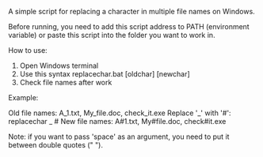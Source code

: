 A simple script for replacing a character in multiple file names on Windows.

Before running, you need to add this script address to PATH (environment variable) or paste this script into the folder you want to work in.

How to use:
1. Open Windows terminal
2. Use this syntax
replacechar.bat [oldchar] [newchar]
3. Check file names after work

Example:

Old file names: A_1.txt, My_file.doc, check_it.exe
Replace '_' with '#': replacechar _ #
New file names: A#1.txt, My#file.doc, check#it.exe

Note: if you want to pass 'space' as an argument, you need to put it between double quotes (" ").